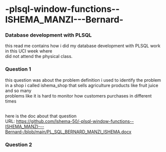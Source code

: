 # -plsql-window-functions--ISHEMA_MANZI---Bernard-

<h3>Database development with PLSQL</h3>
this read me contains how i did my database development with PLSQL work in this UCI week where <br/>
did not attend the physical class. <br/>

<h3>Question 1</h3>
this question was about the problem definition i used to identify the problem <br/>
in a shop i called ishema_shop that sells agriculture products like fruit juice and so many <br/>
problems like  it is hard to monitor how customers purchases in different times <br/><br/>

here is the doc about that question <br/>
URL: https://github.com/Ishema-50/-plsql-window-functions--ISHEMA_MANZI---Bernard-/blob/main/PL_SQL_BERNARD_MANZI_ISHEMA.docx

<h3>Question 2</h3>



